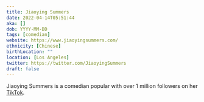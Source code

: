 ```yaml
---
title: Jiaoying Summers
date: 2022-04-14T05:51:44
aka: []
dob: YYYY-MM-DD
tags: [comedian]
website: https://www.jiaoyingsummers.com/
ethnicity: [Chinese]
birthLocation: ""
location: [Los Angeles]
twitter: https://twitter.com/JiaoyingSummers
draft: false
---
```


Jiaoying Summers is a comedian popular with over 1 million followers on her
[TikTok](https://www.tiktok.com/@jiaoyingsummers).
